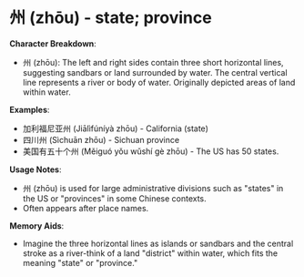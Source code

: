 # **州 (zhōu) - state; province**

**Character Breakdown**:  
- 州 (zhōu): The left and right sides contain three short horizontal lines, suggesting sandbars or land surrounded by water. The central vertical line represents a river or body of water. Originally depicted areas of land within water.

**Examples**:  
- 加利福尼亚州 (Jiālìfúníyà zhōu) - California (state)  
- 四川州 (Sìchuān zhōu) - Sichuan province  
- 美国有五十个州 (Měiguó yǒu wǔshí gè zhōu) - The US has 50 states.

**Usage Notes**:  
- 州 (zhōu) is used for large administrative divisions such as "states" in the US or "provinces" in some Chinese contexts.  
- Often appears after place names.

**Memory Aids**:  
- Imagine the three horizontal lines as islands or sandbars and the central stroke as a river-think of a land "district" within water, which fits the meaning "state" or "province."